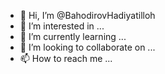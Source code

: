 - 👋 Hi, I’m @BahodirovHadiyatilloh
- 👀 I’m interested in ...
- 🌱 I’m currently learning ...
- 💞️ I’m looking to collaborate on ...
- 📫 How to reach me ...

<!---
BahodirovHadiyatilloh/BahodirovHadiyatilloh is a ✨ special ✨ repository because its `README.md` (this file) appears on your GitHub profile.
You can click the Preview link to take a look at your changes.
--->
